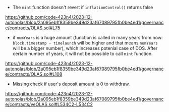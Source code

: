- The `mint` function doesn't revert if `inflationControl()` returns false

https://github.com/code-423n4/2023-12-autonolas/blob/2a095eb1f8359be349d23af67089795fb0be4ed1/governance/contracts/OLAS.sol#L75

- if `numYears` is a huge amount (function is called in many years from now: `block.timestamp - timelaunch` will be higher and that means `numYears` will be a bigger number), which increases potenial case of DOS. After certain number of years, it will not be possible to call `mint` function.

https://github.com/code-423n4/2023-12-autonolas/blob/2a095eb1f8359be349d23af67089795fb0be4ed1/governance/contracts/OLAS.sol#L108

- Missing check if user's deposit amount is 0 to withdraw.

https://github.com/code-423n4/2023-12-autonolas/blob/2a095eb1f8359be349d23af67089795fb0be4ed1/governance/contracts/veOLAS.sol#L534C2-L534C2